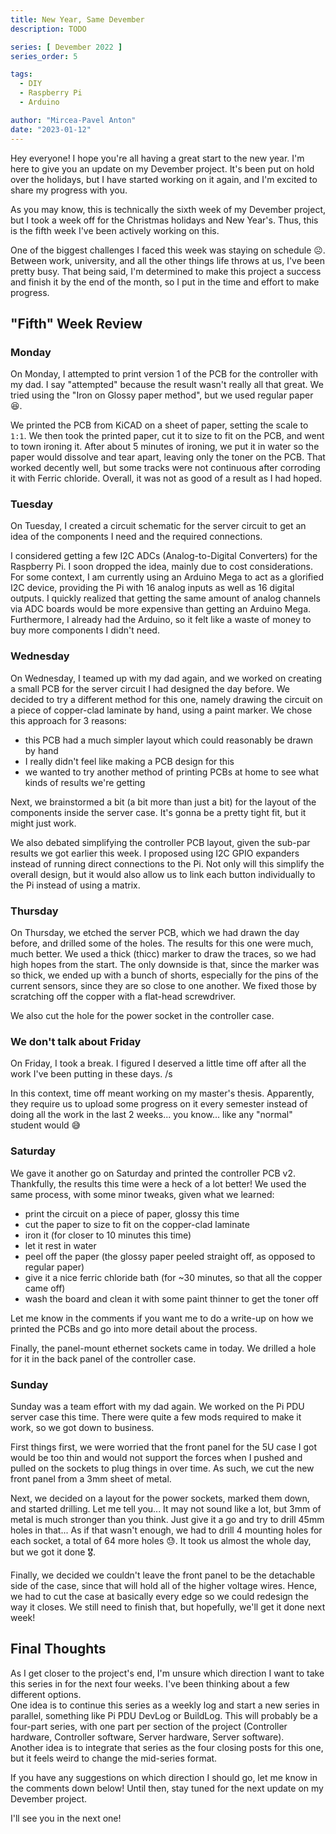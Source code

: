 ```yaml
---
title: New Year, Same Devember
description: TODO

series: [ Devember 2022 ]
series_order: 5

tags:
  - DIY
  - Raspberry Pi
  - Arduino

author: "Mircea-Pavel Anton"
date: "2023-01-12"
---
```


Hey everyone! I hope you're all having a great start to the new year. I'm here to give you an update on my Devember project. It's been put on hold over the holidays, but I have started working on it again, and I'm excited to share my progress with you.

As you may know, this is technically the sixth week of my Devember project, but I took a week off for the Christmas holidays and New Year's. Thus, this is the fifth week I've been actively working on this.

One of the biggest challenges I faced this week was staying on schedule ☹️. Between work, university, and all the other things life throws at us, I've been pretty busy. That being said, I'm determined to make this project a success and finish it by the end of the month, so I put in the time and effort to make progress. 

## "Fifth" Week Review

### Monday

On Monday, I attempted to print version 1 of the PCB for the controller with my dad. I say "attempted" because the result wasn't really all that great. We tried using the "Iron on Glossy paper method", but we used regular paper 😆.

<!-- Add picture of pcb print v1 -->

We printed the PCB from KiCAD on a sheet of paper, setting the scale to `1:1`. We then took the printed paper, cut it to size to fit on the PCB, and went to town ironing it. After about 5 minutes of ironing, we put it in water so the paper would dissolve and tear apart, leaving only the toner on the PCB. That worked decently well, but some tracks were not continuous after corroding it with Ferric chloride. Overall, it was not as good of a result as I had hoped.

### Tuesday

<!-- Add picture of circuit schematic -->

On Tuesday, I created a circuit schematic for the server circuit to get an idea of the components I need and the required connections.

I considered getting a few I2C ADCs (Analog-to-Digital Converters) for the Raspberry Pi. I soon dropped the idea, mainly due to cost considerations. For some context, I am currently using an Arduino Mega to act as a glorified I2C device, providing the Pi with 16 analog inputs as well as 16 digital outputs. I quickly realized that getting the same amount of analog channels via ADC boards would be more expensive than getting an Arduino Mega. Furthermore, I already had the Arduino, so it felt like a waste of money to buy more components I didn't need.

### Wednesday

<!-- Add picture of server pcb drawn -->

On Wednesday, I teamed up with my dad again, and we worked on creating a small PCB for the server circuit I had designed the day before. We decided to try a different method for this one, namely drawing the circuit on a piece of copper-clad laminate by hand, using a paint marker. We chose this approach for 3 reasons:

- this PCB had a much simpler layout which could reasonably be drawn by hand
- I really didn't feel like making a PCB design for this 
- we wanted to try another method of printing PCBs at home to see what kinds of results we're getting

Next, we brainstormed a bit (a bit more than just a bit)  for the layout of the components inside the server case. It's gonna be a pretty tight fit, but it might just work.

We also debated simplifying the controller PCB layout, given the sub-par results we got earlier this week. I proposed using I2C GPIO expanders instead of running direct connections to the Pi. Not only will this simplify the overall design, but it would also allow us to link each button individually to the Pi instead of using a matrix.

### Thursday

<!-- Add picture of server pcb,etched -->

On Thursday, we etched the server PCB, which we had drawn the day before, and drilled some of the holes. The results for this one were much, much better. We used a thick (thicc) marker to draw the traces, so we had high hopes from the start. The only downside is that, since the marker was so thick, we ended up with a bunch of shorts, especially for the pins of the current sensors, since they are so close to one another. We fixed those by scratching off the copper with a flat-head screwdriver.

<!-- Add image of the back of the case here -->

We also cut the hole for the power socket in the controller case. 

### We don't talk about Friday

On Friday, I took a break. I figured I deserved a little time off after all the work I've been putting in these days. /s

In this context, time off meant working on my master's thesis. Apparently, they require us to upload some progress on it every semester instead of doing all the work in the last 2 weeks... you know... like any "normal" student would 😅

### Saturday

<!-- Add image of controller pcb printed -->

We gave it another go on Saturday and printed the controller PCB v2. Thankfully, the results this time were a heck of a lot better! We used the same process, with some minor tweaks, given what we learned:

- print the circuit on a piece of paper, glossy this time
- cut the paper to size to fit on the copper-clad laminate
- iron it (for closer to 10 minutes this time)
- let it rest in water
- peel off the paper (the glossy paper peeled straight off, as opposed to regular paper)
- give it a nice ferric chloride bath (for ~30 minutes, so that all the copper came off)
- wash the board and clean it with some paint thinner to get the toner off

Let me know in the comments if you want me to do a write-up on how we printed the PCBs and go into more detail about the process.

<!-- Add picture of ethernet module mounted -->

Finally, the panel-mount ethernet sockets came in today. We drilled a hole for it in the back panel of the controller case.

### Sunday

Sunday was a team effort with my dad again. We worked on the Pi PDU server case this time. There were quite a few mods required to make it work, so we got down to business.

<!-- Add picture of the panel with the holes drilled -->

First things first, we were worried that the front panel for the 5U case I got would be too thin and would not support the forces when I pushed and pulled on the sockets to plug things in over time. As such, we cut the new front panel from a 3mm sheet of metal.

<!-- Add picture of the panel with the sockets mounted -->

Next, we decided on a layout for the power sockets, marked them down, and started drilling. Let me tell you... It may not sound like a lot, but 3mm of metal is much stronger than you think. Just give it a go and try to drill 45mm holes in that... As if that wasn't enough, we had to drill 4 mounting holes for each socket, a total of 64 more holes 😓. It took us almost the whole day, but we got it done 🎖️.

Finally, we decided we couldn't leave the front panel to be the detachable side of the case, since that will hold all of the higher voltage wires. Hence, we had to cut the case at basically every edge so we could redesign the way it closes. We still need to finish that, but hopefully, we'll get it done next week!

## Final Thoughts

As I get closer to the project's end, I'm unsure which direction I want to take this series in for the next four weeks. I've been thinking about a few different options.  
One idea is to continue this series as a weekly log and start a new series in parallel, something like Pi PDU DevLog or BuildLog. This will probably be a four-part series, with one part per section of the project (Controller hardware, Controller software, Server hardware, Server software).  
Another idea is to integrate that series as the four closing posts for this one, but it feels weird to change the mid-series format.

If you have any suggestions on which direction I should go, let me know in the comments down below! Until then, stay tuned for the next update on my Devember project.

I'll see you in the next one!
